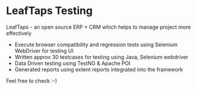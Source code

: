 # LeafTaps Testing

LeafTaps - an open source ERP + CRM which helps to manage project more effectively 

* Execute browser compatibility and regression tests using Selenium WebDriver for testing UI 
* Written approx 30 testcases for testing using Java, Selenium webdriver
* Data Driven testing using TestNG & Apache POI
* Generated reports using  extent reports integrated into the framework

Feel free to check :-) 
